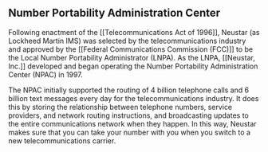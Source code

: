 ## Number Portability Administration Center

Following enactment of the [[Telecommunications Act of 1996]], Neustar (as Lockheed Martin IMS) was selected by the telecommunications industry and approved by the [[Federal Communications Commission (FCC)]] to be the Local Number Portability Administrator (LNPA). As the LNPA, [[Neustar, Inc.]] developed and began operating the Number Portability Administration Center (NPAC) in 1997.

The NPAC initially supported the routing of 4 billion telephone calls and 6 billion text messages every day for the telecommunications industry. It does this by storing the relationship between telephone numbers, service providers, and network routing instructions, and broadcasting updates to the entire communications network when they happen. In this way, Neustar makes sure that you can take your number with you when you switch to a new telecommunications carrier.
